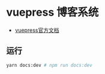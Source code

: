 # vuepress 博客系统

 - [vuepress官方文档](https://vuepress.vuejs.org/zh/guide/getting-started.html)

## 运行

```bash
yarn docs:dev # npm run docs:dev
```
